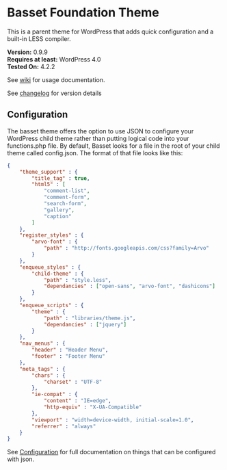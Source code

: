 # Basset Foundation Theme
This is a parent theme for WordPress that adds quick configuration and a built-in LESS compiler.

**Version:** 0.9.9  
**Requires at least:** WordPress 4.0  
**Tested On:** 4.2.2

See [wiki](https://github.com/brentjett/Basset/wiki) for usage documentation.

See [changelog](https://github.com/brentjett/Basset/blob/master/changelog.md) for version details

## Configuration
The basset theme offers the option to use JSON to configure your WordPress child theme rather than putting logical code into your functions.php file. By default, Basset looks for a file in the root of your child theme called config.json. The format of that file looks like this:

```json
{
    "theme_support" : {
        "title_tag" : true,
        "html5" : [
			"comment-list",
			"comment-form",
			"search-form",
			"gallery",
			"caption"
		]
    },
    "register_styles" : {
		"arvo-font" : {
			"path" : "http://fonts.googleapis.com/css?family=Arvo"
		}
	},
	"enqueue_styles" : {
		"child-theme" : {
			"path" : "style.less",
			"dependancies" : ["open-sans", "arvo-font", "dashicons"]
		}
	},
    "enqueue_scripts" : {
		"theme" : {
			"path" : "libraries/theme.js",
			"dependancies" : ["jquery"]
		}
	},
	"nav_menus" : {
		"header" : "Header Menu",
		"footer" : "Footer Menu"
	},
	"meta_tags" : {
		"chars" : {
			"charset" : "UTF-8"
		},
		"ie-compat" : {
			"content" : "IE=edge",
			"http-equiv" : "X-UA-Compatible"
		},
		"viewport" : "width=device-width, initial-scale=1.0",
		"referrer" : "always"
	}
}
```

See [Configuration](https://github.com/brentjett/Basset/wiki/Configuration) for full documentation on things that can be configured with json.
